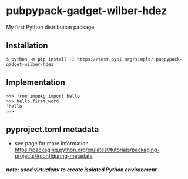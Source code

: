 # pubpypack-gadget-wilber-hdez
My first Python distribution package

## Installation
```shell
$ python -m pip install -i https://test.pypi.org/simple/ pubpypack-gadget-wilber-hdez
```

## Implementation
```shell
>>> from imppkg import hello
>>> hello.first_word
'hello'
>>>
```

## pyproject.toml metadata
- see page for more information
https://packaging.python.org/en/latest/tutorials/packaging-projects/#configuring-metadata

##### note: used virtualenv to create isolated Python environment
